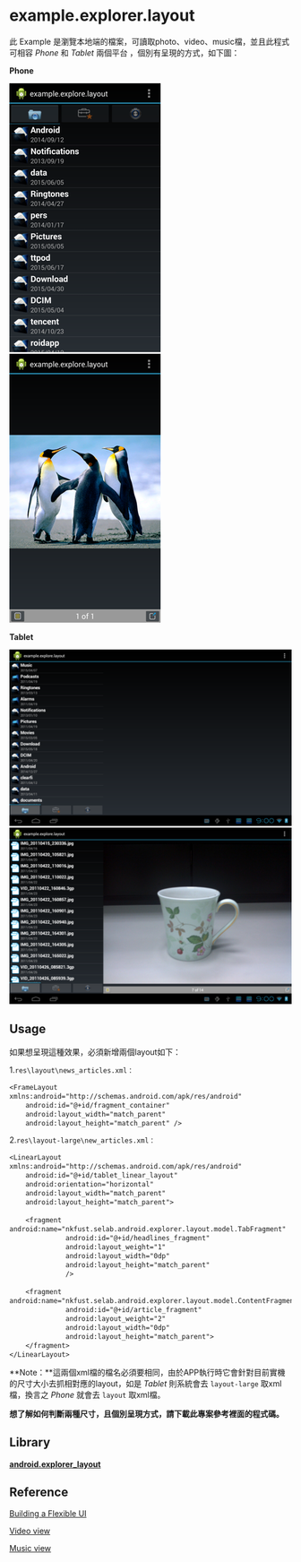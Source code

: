 example.explorer.layout
=======================
此 Example 是瀏覽本地端的檔案，可讀取photo、video、music檔，並且此程式可相容 *Phone* 和 *Tablet* 兩個平台 ，個別有呈現的方式，如下圖：

**Phone**

![](https://github.com/BDLin/example.explorer.layout/raw/master/phone_demo1.png "Phone Demo1") ![](https://github.com/BDLin/example.explorer.layout/raw/master/phone_demo2.png "Phone Demo2")

**Tablet**

![](https://github.com/BDLin/example.explorer.layout/raw/master/tablet_demo1.png "tablet Demo1")
![](https://github.com/BDLin/example.explorer.layout/raw/master/tablet_demo2.png "tablet Demo1")

Usage
-----
如果想呈現這種效果，必須新增兩個layout如下：

1.`res\layout\news_articles.xml：`
```
<FrameLayout xmlns:android="http://schemas.android.com/apk/res/android"
    android:id="@+id/fragment_container"
    android:layout_width="match_parent"
    android:layout_height="match_parent" />
```

2.`res\layout-large\new_articles.xml：`
```
<LinearLayout xmlns:android="http://schemas.android.com/apk/res/android"
    android:id="@+id/tablet_linear_layout"
    android:orientation="horizontal"
    android:layout_width="match_parent"
    android:layout_height="match_parent">
    
    <fragment android:name="nkfust.selab.android.explorer.layout.model.TabFragment"
              android:id="@+id/headlines_fragment"
              android:layout_weight="1"
        	  android:layout_width="0dp"
        	  android:layout_height="match_parent"
              />

    <fragment android:name="nkfust.selab.android.explorer.layout.model.ContentFragment"
              android:id="@+id/article_fragment"
              android:layout_weight="2"
              android:layout_width="0dp"
              android:layout_height="match_parent">        
    </fragment>
</LinearLayout>
```

**Note：**這兩個xml檔的檔名必須要相同，由於APP執行時它會針對目前實機的尺寸大小去抓相對應的layout，如是 *Tablet*      則系統會去 `layout-large` 取xml檔，換言之 *Phone* 就會去 `layout` 取xml檔。

**想了解如何判斷兩種尺寸，且個別呈現方式，請下載此專案參考裡面的程式碼。**

Library
-------
**[android.explorer_layout](https://github.com/BDLin/android.explorer_layout)**

Reference
---------
[Building a Flexible UI](http://developer.android.com/training/basics/fragments/fragment-ui.html)

[Video view](http://www.brightec.co.uk/blog/custom-android-media-controller)

[Music view](http://www.androidhive.info/2012/03/android-building-audio-player-tutorial/)
